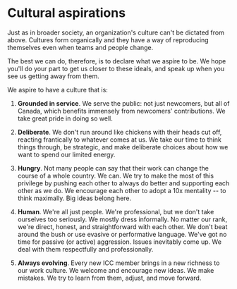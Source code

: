 # Cultural aspirations

Just as in broader society, an organization's culture can't be dictated from above. Cultures form organically and they have a way of reproducing themselves even when teams and people change.

The best we can do, therefore, is to declare what we aspire to be. We hope you'll do your part to get us closer to these ideals, and speak up when you see us getting away from them.

We aspire to have a culture that is:

1. __Grounded in service__. We serve the public: not just newcomers, but all of Canada, which benefits immensely from newcomers' contributions. We take great pride in doing so well.

2. __Deliberate__. We don't run around like chickens with their heads cut off, reacting frantically to whatever comes at us. We take our time to think things through, be strategic, and make deliberate choices about how we want to spend our limited energy.

3. __Hungry__. Not many people can say that their work can change the course of a whole country. We can. We try to make the most of this privilege by pushing each other to always do better and supporting each other as we do. We encourage each other to adopt a 10x mentality -- to think maximally. Big ideas belong here.

4. __Human__. We're all just people. We're professional, but we don't take ourselves too seriously. We mostly dress informally. No matter our rank, we're direct, honest, and straightforward with each other. We don't beat around the bush or use evasive or performative language. We've got no time for passive (or active) aggression. Issues inevitably come up. We deal with them respectfully and professionally.

5. __Always evolving__. Every new ICC member brings in a new richness to our work culture. We welcome and encourage new ideas. We make mistakes. We try to learn from them, adjust, and move forward.

<cta-arrow target="where-we-work" text="Where we work"></cta-arrow>
